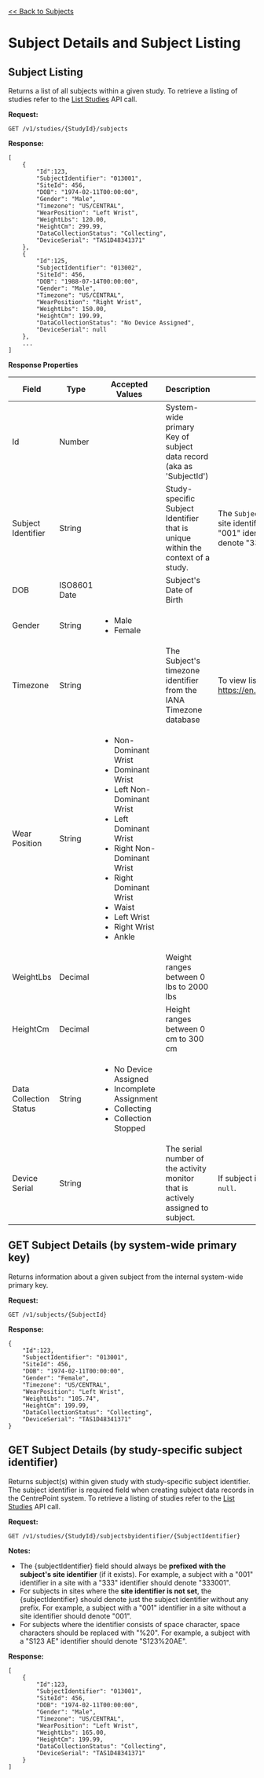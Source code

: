 [<< Back to Subjects](/sections/subjects.md)

Subject Details and Subject Listing
===

Subject Listing
---


Returns a list of all subjects within a given study. To retrieve a listing of studies refer to the [List Studies](/sections/studies.md#list-studies) API call.

**Request:**

    GET /v1/studies/{StudyId}/subjects

**Response:**

    [
        {
            "Id":123,
            "SubjectIdentifier": "013001",
            "SiteId": 456,
            "DOB": "1974-02-11T00:00:00",
            "Gender": "Male",
            "Timezone": "US/CENTRAL",
            "WearPosition": "Left Wrist",
            "WeightLbs": 120.00,
            "HeightCm": 299.99,
            "DataCollectionStatus": "Collecting",      
            "DeviceSerial": "TAS1D48341371"
        },
        {
            "Id":125,
            "SubjectIdentifier": "013002",
            "SiteId": 456,
            "DOB": "1988-07-14T00:00:00",
            "Gender": "Male",
            "Timezone": "US/CENTRAL",
            "WearPosition": "Right Wrist",
            "WeightLbs": 150.00,
            "HeightCm": 199.99,
            "DataCollectionStatus": "No Device Assigned",
            "DeviceSerial": null
        },
        ...
    ]

**Response Properties**

Field|Type|Accepted Values|Description|Notes
-----|----|----------|-----|-----
Id|Number||System-wide primary Key of subject data record (aka as 'SubjectId')||
Subject Identifier|String||Study-specific Subject Identifier that is unique within the context of a study.|The `SubjectIdentifier` field is prefixed with the subject's site identifier (if it exists). For example, a subject with a "001" identifier in a site with a "333" identifier should denote "333001".
DOB|ISO8601 Date||Subject's Date of Birth||
Gender|String|<ul><li>Male</li><li>Female</li></ul>|||
Timezone|String||The Subject's timezone identifier from the IANA Timezone database|To view list of ALL IANA timezones goto: https://en.wikipedia.org/wiki/List_of_tz_database_time_zones|
Wear Position|String|<ul><li>Non-Dominant Wrist</li><li>Dominant Wrist</li><li>Left Non-Dominant Wrist</li><li>Left Dominant Wrist</li><li>Right Non-Dominant Wrist</li><li>Right Dominant Wrist</li><li>Waist</li><li>Left Wrist</li><li>Right Wrist</li><li>Ankle</li></ul>|| 
WeightLbs|Decimal||Weight ranges between 0 lbs to 2000 lbs||
HeightCm|Decimal||Height ranges between 0 cm to 300 cm||
Data Collection Status|String|<ul><li>No Device Assigned</li><li>Incomplete Assignment</li><li>Collecting</li><li>Collection Stopped</li></ul>|||
Device Serial|String||The serial number of the activity monitor that is actively assigned to subject.|If subject is not assigned to a monitor, this field will be set to `null`.|

GET Subject Details (by system-wide primary key)
---
Returns information about a given subject from the internal system-wide primary key.

**Request:**

    GET /v1/subjects/{SubjectId}

**Response:**

    {
        "Id":123,
        "SubjectIdentifier": "013001",
        "SiteId": 456,
        "DOB": "1974-02-11T00:00:00",
        "Gender": "Female",
        "Timezone": "US/CENTRAL",
        "WearPosition": "Left Wrist",
        "WeightLbs": "105.74",
        "HeightCm": 199.99,
        "DataCollectionStatus": "Collecting",      
        "DeviceSerial": "TAS1D48341371"
    }

GET Subject Details (by study-specific subject identifier)
---

Returns subject(s) within given study with study-specific subject identifier. The subject identifier is required field when creating subject data records in the CentrePoint system. To retrieve a listing of studies refer to the [List Studies](/sections/studies.md#list-studies) API call.

**Request:**

    GET /v1/studies/{StudyId}/subjectsbyidentifier/{SubjectIdentifier}

**Notes:**  

* The {subjectIdentifier} field should always be **prefixed with the subject's site identifier** (if it exists). For example, a subject with a "001" identifier in a site with a "333" identifier should denote "333001". 
* For subjects in sites where the **site identifier is not set**, the {subjectIdentifier} should denote just the subject identifier without any prefix. For example, a subject with a "001" identifier in a site without a site identifier should denote "001". 
* For subjects where the identifier consists of space character, space characters should be replaced with "%20". For example, a subject with a "S123 AE" identifier should denote "S123%20AE".

**Response:**

    [
        {
            "Id":123,
            "SubjectIdentifier": "013001",
            "SiteId": 456,
            "DOB": "1974-02-11T00:00:00",
            "Gender": "Male",
            "Timezone": "US/CENTRAL",
            "WearPosition": "Left Wrist",
            "WeightLbs": 165.00,
            "HeightCm": 199.99,
            "DataCollectionStatus": "Collecting",      
            "DeviceSerial": "TAS1D48341371"
        }
    ]


